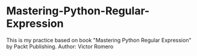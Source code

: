 # Mastering-Python-Regular-Expression
This is my practice based on book "Mastering Python Regular Expression" by Packt Publishing. Author: Victor Romero

